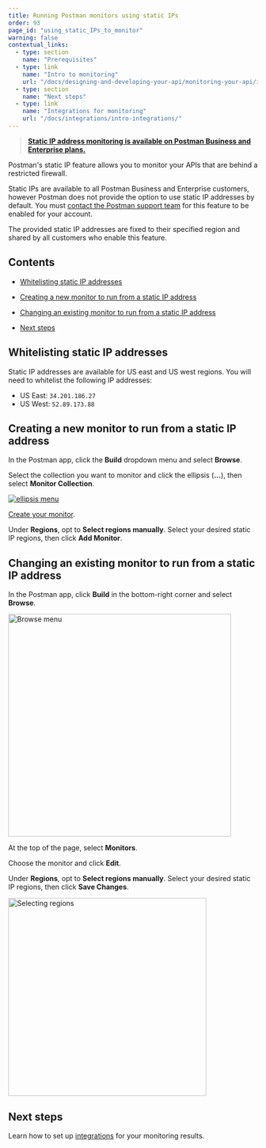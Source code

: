 ```yaml
---
title: Running Postman monitors using static IPs
order: 93
page_id: "using_static_IPs_to_monitor"
warning: false
contextual_links:
  - type: section
    name: "Prerequisites"
  - type: link
    name: "Intro to monitoring"
    url: "/docs/designing-and-developing-your-api/monitoring-your-api/intro-monitors/"
  - type: section
    name: "Next steps"
  - type: link
    name: "Integrations for monitoring"
    url: "/docs/integrations/intro-integrations/"
---
```


> __[Static IP address monitoring is available on Postman Business and Enterprise plans.](https://www.postman.com/pricing)__

Postman's static IP feature allows you to monitor your APIs that are behind a restricted firewall.

Static IPs are available to all Postman Business and Enterprise customers, however Postman does not provide the option to use static IP addresses by default. You must [contact the Postman support team](https://support.getpostman.com/) for this feature to be enabled for your account.

The provided static IP addresses are fixed to their specified region and shared by all customers who enable this feature.

## Contents

* [Whitelisting static IP addresses](#whitelisting-static-ip-addresses)

* [Creating a new monitor to run from a static IP address](#creating-a-new-monitor-to-run-from-a-static-ip-address)

* [Changing an existing monitor to run from a static IP address](#changing-an-existing-monitor-to-run-from-a-static-ip-address)

* [Next steps](#next-steps)

## Whitelisting static IP addresses

Static IP addresses are available for US east and US west regions. You will need to whitelist the following IP addresses:

* US East: `34.201.186.27`
* US West: `52.89.173.88`

## Creating a new monitor to run from a static IP address

In the Postman app, click the **Build** dropdown menu and select **Browse**.

Select the collection you want to monitor and click the ellipsis (**...**), then select **Monitor Collection**.

[![ellipsis menu](https://assets.postman.com/postman-docs/ENT-mock-collection2.png)](https://assets.postman.com/postman-docs/ENT-mock-collection2.png)

[Create your monitor](/docs/designing-and-developing-your-api/monitoring-your-api/setting-up-monitor/#the-basics-when-creating-a-monitor).  

Under **Regions**, opt to **Select regions manually**. Select your desired static IP regions, then click **Add Monitor**.

## Changing an existing monitor to run from a static IP address

In the Postman app, click **Build** in the bottom-right corner and select **Browse**.

<img src="https://assets.postman.com/postman-docs/WS-build-menu1.png" width="450px" alt="Browse menu"/>

At the top of the page, select **Monitors**.

Choose the monitor and click **Edit**.

Under **Regions**, opt to **Select regions manually**. Select your desired static IP regions, then click **Save Changes**.

<img src="https://assets.postman.com/postman-docs/monitoring-region-options-2.jpg" width="400px" alt="Selecting regions"/>

## Next steps

Learn how to set up [integrations](/docs/integrations/intro-integrations/) for your monitoring results.
